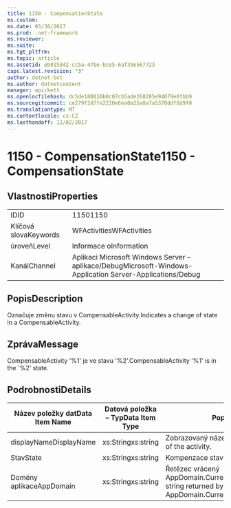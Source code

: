 ```yaml
---
title: 1150 - CompensationState
ms.custom: 
ms.date: 03/30/2017
ms.prod: .net-framework
ms.reviewer: 
ms.suite: 
ms.tgt_pltfrm: 
ms.topic: article
ms.assetid: eb015842-cc5a-47be-bce5-6af39e567723
caps.latest.revision: "3"
author: dotnet-bot
ms.author: dotnetcontent
manager: wpickett
ms.openlocfilehash: dc5de180030b8c07cb5ade268205e94079e0fbb9
ms.sourcegitcommit: ce279f2d7fe2220e6ea0a25a8a7a5370ddf8d9f0
ms.translationtype: MT
ms.contentlocale: cs-CZ
ms.lasthandoff: 12/02/2017
---
```

# <a name="1150---compensationstate"></a><span data-ttu-id="2f021-102">1150 - CompensationState</span><span class="sxs-lookup"><span data-stu-id="2f021-102">1150 - CompensationState</span></span>
## <a name="properties"></a><span data-ttu-id="2f021-103">Vlastnosti</span><span class="sxs-lookup"><span data-stu-id="2f021-103">Properties</span></span>  
  
|||  
|-|-|  
|<span data-ttu-id="2f021-104">ID</span><span class="sxs-lookup"><span data-stu-id="2f021-104">ID</span></span>|<span data-ttu-id="2f021-105">1150</span><span class="sxs-lookup"><span data-stu-id="2f021-105">1150</span></span>|  
|<span data-ttu-id="2f021-106">Klíčová slova</span><span class="sxs-lookup"><span data-stu-id="2f021-106">Keywords</span></span>|<span data-ttu-id="2f021-107">WFActivities</span><span class="sxs-lookup"><span data-stu-id="2f021-107">WFActivities</span></span>|  
|<span data-ttu-id="2f021-108">úroveň</span><span class="sxs-lookup"><span data-stu-id="2f021-108">Level</span></span>|<span data-ttu-id="2f021-109">Informace o</span><span class="sxs-lookup"><span data-stu-id="2f021-109">Information</span></span>|  
|<span data-ttu-id="2f021-110">Kanál</span><span class="sxs-lookup"><span data-stu-id="2f021-110">Channel</span></span>|<span data-ttu-id="2f021-111">Aplikaci Microsoft Windows Server – aplikace/Debug</span><span class="sxs-lookup"><span data-stu-id="2f021-111">Microsoft-Windows-Application Server-Applications/Debug</span></span>|  
  
## <a name="description"></a><span data-ttu-id="2f021-112">Popis</span><span class="sxs-lookup"><span data-stu-id="2f021-112">Description</span></span>  
 <span data-ttu-id="2f021-113">Označuje změnu stavu v CompensableActivity.</span><span class="sxs-lookup"><span data-stu-id="2f021-113">Indicates a change of state in a CompensableActivity.</span></span>  
  
## <a name="message"></a><span data-ttu-id="2f021-114">Zpráva</span><span class="sxs-lookup"><span data-stu-id="2f021-114">Message</span></span>  
 <span data-ttu-id="2f021-115">CompensableActivity '%1' je ve stavu '%2'.</span><span class="sxs-lookup"><span data-stu-id="2f021-115">CompensableActivity '%1' is in the '%2' state.</span></span>  
  
## <a name="details"></a><span data-ttu-id="2f021-116">Podrobnosti</span><span class="sxs-lookup"><span data-stu-id="2f021-116">Details</span></span>  
  
|<span data-ttu-id="2f021-117">Název položky dat</span><span class="sxs-lookup"><span data-stu-id="2f021-117">Data Item Name</span></span>|<span data-ttu-id="2f021-118">Datová položka – Typ</span><span class="sxs-lookup"><span data-stu-id="2f021-118">Data Item Type</span></span>|<span data-ttu-id="2f021-119">Popis</span><span class="sxs-lookup"><span data-stu-id="2f021-119">Description</span></span>|  
|--------------------|--------------------|-----------------|  
|<span data-ttu-id="2f021-120">displayName</span><span class="sxs-lookup"><span data-stu-id="2f021-120">DisplayName</span></span>|<span data-ttu-id="2f021-121">xs:String</span><span class="sxs-lookup"><span data-stu-id="2f021-121">xs:string</span></span>|<span data-ttu-id="2f021-122">Zobrazovaný název aktivity.</span><span class="sxs-lookup"><span data-stu-id="2f021-122">The display name of the activity.</span></span>|  
|<span data-ttu-id="2f021-123">Stav</span><span class="sxs-lookup"><span data-stu-id="2f021-123">State</span></span>|<span data-ttu-id="2f021-124">xs:String</span><span class="sxs-lookup"><span data-stu-id="2f021-124">xs:string</span></span>|<span data-ttu-id="2f021-125">Kompenzace stavu.</span><span class="sxs-lookup"><span data-stu-id="2f021-125">The compensation state.</span></span>|  
|<span data-ttu-id="2f021-126">Domény aplikace</span><span class="sxs-lookup"><span data-stu-id="2f021-126">AppDomain</span></span>|<span data-ttu-id="2f021-127">xs:String</span><span class="sxs-lookup"><span data-stu-id="2f021-127">xs:string</span></span>|<span data-ttu-id="2f021-128">Řetězec vrácený AppDomain.CurrentDomain.FriendlyName.</span><span class="sxs-lookup"><span data-stu-id="2f021-128">The string returned by AppDomain.CurrentDomain.FriendlyName.</span></span>|
